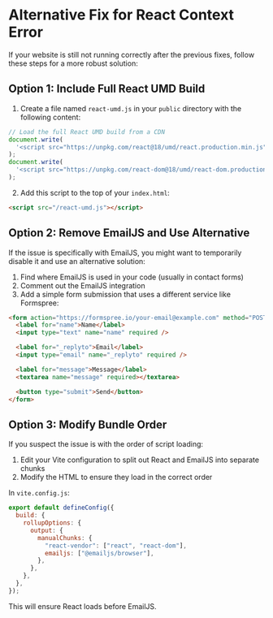 # Alternative Fix for React Context Error

If your website is still not running correctly after the previous fixes, follow these steps for a more robust solution:

## Option 1: Include Full React UMD Build

1. Create a file named `react-umd.js` in your `public` directory with the following content:

```javascript
// Load the full React UMD build from a CDN
document.write(
  '<script src="https://unpkg.com/react@18/umd/react.production.min.js" crossorigin></script>'
);
document.write(
  '<script src="https://unpkg.com/react-dom@18/umd/react-dom.production.min.js" crossorigin></script>'
);
```

2. Add this script to the top of your `index.html`:

```html
<script src="/react-umd.js"></script>
```

## Option 2: Remove EmailJS and Use Alternative

If the issue is specifically with EmailJS, you might want to temporarily disable it and use an alternative solution:

1. Find where EmailJS is used in your code (usually in contact forms)
2. Comment out the EmailJS integration
3. Add a simple form submission that uses a different service like Formspree:

```html
<form action="https://formspree.io/your-email@example.com" method="POST">
  <label for="name">Name</label>
  <input type="text" name="name" required />

  <label for="_replyto">Email</label>
  <input type="email" name="_replyto" required />

  <label for="message">Message</label>
  <textarea name="message" required></textarea>

  <button type="submit">Send</button>
</form>
```

## Option 3: Modify Bundle Order

If you suspect the issue is with the order of script loading:

1. Edit your Vite configuration to split out React and EmailJS into separate chunks
2. Modify the HTML to ensure they load in the correct order

In `vite.config.js`:

```javascript
export default defineConfig({
  build: {
    rollupOptions: {
      output: {
        manualChunks: {
          "react-vendor": ["react", "react-dom"],
          emailjs: ["@emailjs/browser"],
        },
      },
    },
  },
});
```

This will ensure React loads before EmailJS.
